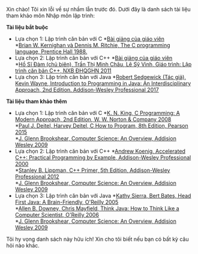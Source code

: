 Xin chào! Tôi xin lỗi về sự nhầm lẫn trước đó. Dưới đây là danh sách tài liệu tham khảo môn Nhập môn lập trình:

**Tài liệu bắt buộc**

* Lựa chọn 1: Lập trình căn bản với C
    *[Bài giảng của giáo viên](https://example.com)  
    *[Brian W. Kernighan và Dennis M. Ritchie, The C programming language, Prentice Hall 1988.](https://example.com)  
* Lựa chọn 2: Lập trình căn bản với C++
    *[Bài giảng của giáo viên](https://example.com)  
    *[Hồ Sĩ Đàm (chủ biên), Trần Thị Minh Châu, Lê Sỹ Vinh, Giáo trình: Lập trình căn bản C++, NXB ĐHQGHN 2011](https://example.com)  
* Lựa chọn 3: Lập trình căn bản với Java
    *[Robert Sedgewick (Tác giả), Kevin Wayne, Introduction to Programming in Java: An Interdisciplinary Approach, 2nd Edition. Addison-Wesley Professional 2017](https://example.com)  

**Tài liệu tham khảo thêm**

* Lựa chọn 1: Lập trình căn bản với C
    *[K. N. King, C Programming: A Modern Approach, 2nd Edition, W. W. Norton & Company 2008](https://example.com)  
    *[Paul J. Deitel, Harvey Deitel, C How to Program, 8th Edition, Pearson 2015](https://example.com)  
    *[J. Glenn Brookshear, Computer Science: An Overview, Addision Wesley 2009](https://example.com)  
* Lựa chọn 2: Lập trình căn bản với C++
    *[Andrew Koenig, Accelerated C++: Practical Programming by Example, Addison-Wesley Professional 2000](https://example.com)  
    *[Stanley B. Lippman, C++ Primer, 5th Edition, Addison-Wesley Professional 2012](https://example.com)  
    *[J. Glenn Brookshear, Computer Science: An Overview, Addision Wesley 2009](https://example.com)  
* Lựa chọn 3: Lập trình căn bản với Java
    *[Kathy Sierra, Bert Bates, Head First Java: A Brain-Friendly, O'Reilly 2005](https://example.com)  
    *[Allen B. Downey, Chris Mayfield, Think Java: How to Think Like a Computer Scientist, O'Reilly 2006](https://example.com)  
    *[J. Glenn Brookshear, Computer Science: An Overview, Addision Wesley 2009](https://example.com)  

Tôi hy vọng danh sách này hữu ích! Xin cho tôi biết nếu bạn có bất kỳ câu hỏi nào khác. 
